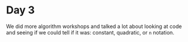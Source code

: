 # Day 3

We did more algorithm workshops and talked a lot about looking at code and seeing if we could tell if it was:
constant, quadratic, or `n` notation.


